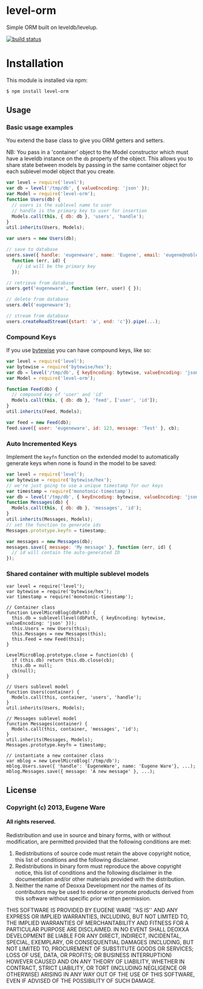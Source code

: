# level-orm

Simple ORM built on leveldb/levelup.

[![build status](https://secure.travis-ci.org/eugeneware/level-orm.png)](http://travis-ci.org/eugeneware/level-orm)

# Installation

This module is installed via npm:

``` bash
$ npm install level-orm
```

## Usage

### Basic usage examples

You extend the base class to give you ORM getters and setters.

NB: You pass in a 'container' object to the Model constructor which must have
a leveldb instance on the `db` property of the object. This allows you to share
state between models by passing in the same container object for each sublevel
model object that you create.

``` js
var level = require('level');
var db = level('/tmp/db', { valueEncoding: 'json' });
var Model = require('level-orm');
function Users(db) {
  // users is the sublevel name to user
  // handle is the primary key to user for insertion
  Models.call(this, { db: db }, 'users', 'handle');
}
util.inherits(Users, Models);

var users = new Users(db);

// save to database
users.save({ handle: 'eugeneware', name: 'Eugene', email: 'eugene@noblesamurai.com' },
  function (err, id) {
    // id will be the primary key 
  });

// retrieve from database
users.get('eugeneware', function (err, user) { });

// delete from database
users.del('eugeneware');

// stream from database
users.createReadStream({start: 'a', end: 'c'}).pipe(...);
```

### Compound Keys

If you use [bytewise](https://github.com/deanlandolt/bytewise) you can have
compound keys, like so:

``` js
var level = require('level');
var bytewise = require('bytewise/hex');
var db = level('/tmp/db', { keyEncoding: bytewise, valueEncoding: 'json' });
var Model = require('level-orm');

function Feed(db) {
  // compound key of 'user' and 'id'
  Models.call(this, { db: db }, 'feed', ['user', 'id']);
}
util.inherits(Feed, Models);

var feed = new Feed(db);
feed.save({ user: 'eugeneware', id: 123, message: 'Test' }, cb);
```

### Auto Incremented Keys

Implement the `keyfn` function on the extended model to automatically generate
keys when none is found in the model to be saved:

``` js
var level = require('level');
var bytewise = require('bytewise/hex');
// we're just going to use a unique timestamp for our keys
var timestamp = require('monotonic-timestamp');
var db = level('/tmp/db', { keyEncoding: bytewise, valueEncoding: 'json' });
function Messages(db) {
  Models.call(this, { db: db }, 'messages', 'id');
}
util.inherits(Messages, Models);
// set the function to generate ids
Messages.prototype.keyfn = timestamp;

var messages = new Messages(db);
messages.save({ message: 'My message' }, function (err, id) {
  // id will contain the auto-generated ID
});
```

### Shared container with multiple sublevel models

```
var level = require('level');
var bytewise = require('bytewise/hex');
var timestamp = require('monotonic-timestamp');

// Container class
function LevelMicroBlog(dbPath) {
  this.db = sublevel(level(dbPath, { keyEncoding: bytewise, valueEncoding: 'json' }));
  this.Users = new Users(this);
  this.Messages = new Messages(this);
  this.Feed = new Feed(this);
}

LevelMicroBlog.prototype.close = function(cb) {
  if (this.db) return this.db.close(cb);
  this.db = null;
  cb(null);
}

// Users sublevel model
function Users(container) {
  Models.call(this, container, 'users', 'handle');
}
util.inherits(Users, Models);

// Messages sublevel model
function Messages(container) {
  Models.call(this, container, 'messages', 'id');
}
util.inherits(Messages, Models);
Messages.prototype.keyfn = timestamp;

// instantiate a new container class
var mblog = new LevelMicroBlog('/tmp/db');
mblog.Users.save({ 'handle': 'EugeneWare', name: 'Eugene Ware'}, ...);
mblog.Messages.save({ message: 'A new message' }, ...);
```

## License

### Copyright (c) 2013, Eugene Ware
#### All rights reserved.
  
Redistribution and use in source and binary forms, with or without
modification, are permitted provided that the following conditions are met:  
1. Redistributions of source code must retain the above copyright
   notice, this list of conditions and the following disclaimer.  
2. Redistributions in binary form must reproduce the above copyright
   notice, this list of conditions and the following disclaimer in the
   documentation and/or other materials provided with the distribution.  
3. Neither the name of Deoxxa Development nor the names of its contributors
   may be used to endorse or promote products derived from this software
   without specific prior written permission.  
  
THIS SOFTWARE IS PROVIDED BY EUGENE WARE ''AS IS'' AND ANY
EXPRESS OR IMPLIED WARRANTIES, INCLUDING, BUT NOT LIMITED TO, THE IMPLIED
WARRANTIES OF MERCHANTABILITY AND FITNESS FOR A PARTICULAR PURPOSE ARE
DISCLAIMED. IN NO EVENT SHALL DEOXXA DEVELOPMENT BE LIABLE FOR ANY
DIRECT, INDIRECT, INCIDENTAL, SPECIAL, EXEMPLARY, OR CONSEQUENTIAL DAMAGES
(INCLUDING, BUT NOT LIMITED TO, PROCUREMENT OF SUBSTITUTE GOODS OR SERVICES;
LOSS OF USE, DATA, OR PROFITS; OR BUSINESS INTERRUPTION) HOWEVER CAUSED AND
ON ANY THEORY OF LIABILITY, WHETHER IN CONTRACT, STRICT LIABILITY, OR TORT
(INCLUDING NEGLIGENCE OR OTHERWISE) ARISING IN ANY WAY OUT OF THE USE OF THIS
SOFTWARE, EVEN IF ADVISED OF THE POSSIBILITY OF SUCH DAMAGE.
